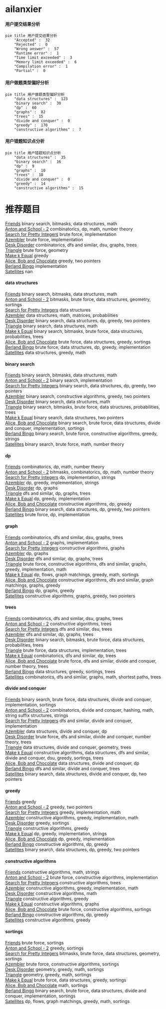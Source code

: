 # ailanxier
<!-- tabs:start -->
#### **用户提交结果分析**

```mermaid
pie title 用户提交结果分析
    "Accepted" :  32
    "Rejected" :  0
    "Wrong answer" :  57
    "Runtime error" :  1
    "Time limit exceeded" :  3
    "Memory limit exceeded" :  6
    "Compilation error" :  1
    "Partial" :  0
```
#### **用户做题类型偏好分析**

```mermaid
pie title 用户做题类型偏好分析
    "data structures" :  123
    "binary search" :  30
    "dp" :  60
    "graphs" :  82
    "trees" :  15
    "divide and conquer" :  0
    "greedy" :  170
    "constructive algorithms" :  7
```
#### **用户错题知识点分析**

```mermaid
pie title 用户错题知识点分析
    "data structures" :  35
    "binary search" :  16
    "dp" :  9
    "graphs" :  10
    "trees" :  18
    "divide and conquer" :  0
    "greedy" :  14
    "constructive algorithms" :  15
```
<!-- tabs:end -->
# 推荐题目
[Friends](http://codeforces.com/problemset/problem/241/B)		binary search,
                        bitmasks,
                        data structures,
                        math		  
[Anton and School - 2](http://codeforces.com/problemset/problem/785/D)		combinatorics,
                        dp,
                        math,
                        number theory		  
[Search for Pretty Integers](https://codeforces.com/contest/872/problem/A)		brute force,
                        implementation		  
[Azembler](http://codeforces.com/problemset/problem/93/C)		brute force,
                        implementation		  
[Desk Disorder](http://codeforces.com/problemset/problem/859/E)		combinatorics,
                        dfs and similar,
                        dsu,
                        graphs,
                        trees		  
[Triangle](http://codeforces.com/problemset/problem/18/A)		brute force,
                        geometry		  
[Make k Equal](http://codeforces.com/problemset/problem/1328/F)		greedy		  
[Alice, Bob and Chocolate](http://codeforces.com/problemset/problem/6/C)		greedy,
                        two pointers		  
[Berland Bingo](http://codeforces.com/problemset/problem/370/B)		implementation		  
[Satellites](http://codeforces.com/problemset/problem/856/E)		nan		  
<!-- tabs:start -->
#### **data structures**
[Friends](http://codeforces.com/problemset/problem/241/B)		binary search,
                        bitmasks,
                        data structures,
                        math		  
[Anton and School - 2](http://codeforces.com/problemset/problem/1194/E)		bitmasks,
                        brute force,
                        data structures,
                        geometry,
                        sortings		  
[Search for Pretty Integers](http://codeforces.com/problemset/problem/853/C)		data structures		  
[Azembler](http://codeforces.com/problemset/problem/1286/D)		data structures,
                        math,
                        matrices,
                        probabilities		  
[Desk Disorder](http://codeforces.com/problemset/problem/1492/C)		binary search,
                        data structures,
                        dp,
                        greedy,
                        two pointers		  
[Triangle](http://codeforces.com/problemset/problem/1490/G)		binary search,
                        data structures,
                        math		  
[Make k Equal](http://codeforces.com/problemset/problem/1479/D)		binary search,
                        bitmasks,
                        brute force,
                        data structures,
                        probabilities,
                        trees		  
[Alice, Bob and Chocolate](http://codeforces.com/problemset/problem/1497/A)		brute force,
                        data structures,
                        greedy,
                        sortings		  
[Berland Bingo](http://codeforces.com/problemset/problem/1491/C)		brute force,
                        data structures,
                        dp,
                        greedy,
                        implementation		  
[Satellites](http://codeforces.com/problemset/problem/1492/B)		data structures,
                        greedy,
                        math		  
#### **binary search**
[Friends](http://codeforces.com/problemset/problem/241/B)		binary search,
                        bitmasks,
                        data structures,
                        math		  
[Anton and School - 2](http://codeforces.com/problemset/problem/1066/D)		binary search,
                        implementation		  
[Search for Pretty Integers](http://codeforces.com/problemset/problem/1492/C)		binary search,
                        data structures,
                        dp,
                        greedy,
                        two pointers		  
[Azembler](http://codeforces.com/problemset/problem/1463/D)		binary search,
                        constructive algorithms,
                        greedy,
                        two pointers		  
[Desk Disorder](http://codeforces.com/problemset/problem/1490/G)		binary search,
                        data structures,
                        math		  
[Triangle](http://codeforces.com/problemset/problem/1479/D)		binary search,
                        bitmasks,
                        brute force,
                        data structures,
                        probabilities,
                        trees		  
[Make k Equal](http://codeforces.com/problemset/problem/1436/E)		binary search,
                        data structures,
                        two pointers		  
[Alice, Bob and Chocolate](http://codeforces.com/problemset/problem/1461/D)		binary search,
                        brute force,
                        data structures,
                        divide and conquer,
                        implementation,
                        sortings		  
[Berland Bingo](http://codeforces.com/problemset/problem/1493/C)		binary search,
                        brute force,
                        constructive algorithms,
                        greedy,
                        strings		  
[Satellites](http://codeforces.com/problemset/problem/1487/D)		binary search,
                        brute force,
                        math,
                        number theory		  
#### **dp**
[Friends](http://codeforces.com/problemset/problem/785/D)		combinatorics,
                        dp,
                        math,
                        number theory		  
[Anton and School - 2](http://codeforces.com/problemset/problem/900/D)		bitmasks,
                        combinatorics,
                        dp,
                        math,
                        number theory		  
[Search for Pretty Integers](https://codeforces.com/contest/1150/problem/D)		dp,
                        implementation,
                        strings		  
[Azembler](http://codeforces.com/problemset/problem/1451/B)		dp,
                        greedy,
                        implementation,
                        strings		  
[Desk Disorder](http://codeforces.com/problemset/problem/888/F)		dp,
                        graphs		  
[Triangle](http://codeforces.com/problemset/problem/1324/F)		dfs and similar,
                        dp,
                        graphs,
                        trees		  
[Make k Equal](https://codeforces.com/contest/1397/problem/E)		dp,
                        greedy,
                        implementation		  
[Alice, Bob and Chocolate](http://codeforces.com/problemset/problem/1461/F)		constructive algorithms,
                        dp,
                        greedy		  
[Berland Bingo](http://codeforces.com/problemset/problem/1492/C)		binary search,
                        data structures,
                        dp,
                        greedy,
                        two pointers		  
[Satellites](https://codeforces.com/contest/1457/problem/C)		brute force,
                        dp,
                        implementation		  
#### **graph**
[Friends](http://codeforces.com/problemset/problem/859/E)		combinatorics,
                        dfs and similar,
                        dsu,
                        graphs,
                        trees		  
[Anton and School - 2](http://codeforces.com/problemset/problem/1255/B)		graphs,
                        implementation		  
[Search for Pretty Integers](http://codeforces.com/problemset/problem/819/E)		constructive algorithms,
                        graphs		  
[Azembler](http://codeforces.com/problemset/problem/888/F)		dp,
                        graphs		  
[Desk Disorder](http://codeforces.com/problemset/problem/1324/F)		dfs and similar,
                        dp,
                        graphs,
                        trees		  
[Triangle](http://codeforces.com/problemset/problem/1487/C)		brute force,
                        constructive algorithms,
                        dfs and similar,
                        graphs,
                        greedy,
                        implementation,
                        math		  
[Make k Equal](http://codeforces.com/problemset/problem/1437/C)		dp,
                        flows,
                        graph matchings,
                        greedy,
                        math,
                        sortings		  
[Alice, Bob and Chocolate](http://codeforces.com/problemset/problem/1470/D)		constructive algorithms,
                        dfs and similar,
                        graph matchings,
                        graphs,
                        greedy		  
[Berland Bingo](http://codeforces.com/problemset/problem/1476/C)		dp,
                        graphs,
                        greedy		  
[Satellites](http://codeforces.com/problemset/problem/1304/D)		constructive algorithms,
                        graphs,
                        greedy,
                        two pointers		  
#### **trees**
[Friends](http://codeforces.com/problemset/problem/859/E)		combinatorics,
                        dfs and similar,
                        dsu,
                        graphs,
                        trees		  
[Anton and School - 2](https://codeforces.com/contest/902/problem/C)		constructive algorithms,
                        trees		  
[Search for Pretty Integers](http://codeforces.com/problemset/problem/1307/F)		dfs and similar,
                        dsu,
                        trees		  
[Azembler](http://codeforces.com/problemset/problem/1324/F)		dfs and similar,
                        dp,
                        graphs,
                        trees		  
[Desk Disorder](http://codeforces.com/problemset/problem/1479/D)		binary search,
                        bitmasks,
                        brute force,
                        data structures,
                        probabilities,
                        trees		  
[Triangle](http://codeforces.com/problemset/problem/1511/C)		brute force,
                        data structures,
                        implementation,
                        trees		  
[Make k Equal](http://codeforces.com/problemset/problem/1499/F)		combinatorics,
                        dfs and similar,
                        dp,
                        trees		  
[Alice, Bob and Chocolate](http://codeforces.com/problemset/problem/1491/E)		brute force,
                        dfs and similar,
                        divide and conquer,
                        number theory,
                        trees		  
[Berland Bingo](http://codeforces.com/problemset/problem/1466/D)		data structures,
                        greedy,
                        sortings,
                        trees		  
[Satellites](http://codeforces.com/problemset/problem/1495/D)		combinatorics,
                        dfs and similar,
                        graphs,
                        math,
                        shortest paths,
                        trees		  
#### **divide and conquer**
[Friends](http://codeforces.com/problemset/problem/1461/D)		binary search,
                        brute force,
                        data structures,
                        divide and conquer,
                        implementation,
                        sortings		  
[Anton and School - 2](http://codeforces.com/problemset/problem/1466/G)		combinatorics,
                        divide and conquer,
                        hashing,
                        math,
                        string suffix structures,
                        strings		  
[Search for Pretty Integers](http://codeforces.com/problemset/problem/1490/D)		dfs and similar,
                        divide and conquer,
                        implementation		  
[Azembler](https://codeforces.com/contest/1483/problem/C)		data structures,
                        divide and conquer,
                        dp		  
[Desk Disorder](http://codeforces.com/problemset/problem/1491/E)		brute force,
                        dfs and similar,
                        divide and conquer,
                        number theory,
                        trees		  
[Triangle](http://codeforces.com/problemset/problem/1303/G)		data structures,
                        divide and conquer,
                        geometry,
                        trees		  
[Make k Equal](http://codeforces.com/problemset/problem/1494/D)		constructive algorithms,
                        data structures,
                        dfs and similar,
                        divide and conquer,
                        dsu,
                        greedy,
                        sortings,
                        trees		  
[Alice, Bob and Chocolate](http://codeforces.com/problemset/problem/1482/E)		data structures,
                        divide and conquer,
                        dp		  
[Berland Bingo](http://codeforces.com/problemset/problem/566/C)		dfs and similar,
                        divide and conquer,
                        trees		  
[Satellites](http://codeforces.com/problemset/problem/1428/F)		binary search,
                        data structures,
                        divide and conquer,
                        dp,
                        two pointers		  
#### **greedy**
[Friends](http://codeforces.com/problemset/problem/1328/F)		greedy		  
[Anton and School - 2](http://codeforces.com/problemset/problem/6/C)		greedy,
                        two pointers		  
[Search for Pretty Integers](http://codeforces.com/problemset/problem/787/B)		greedy,
                        implementation,
                        math		  
[Azembler](http://codeforces.com/problemset/problem/550/E)		constructive algorithms,
                        greedy,
                        implementation,
                        math		  
[Desk Disorder](http://codeforces.com/problemset/problem/1110/B)		greedy,
                        sortings		  
[Triangle](https://codeforces.com/contest/298/problem/D)		constructive algorithms,
                        greedy		  
[Make k Equal](http://codeforces.com/problemset/problem/1451/B)		dp,
                        greedy,
                        implementation,
                        strings		  
[Alice, Bob and Chocolate](https://codeforces.com/contest/1397/problem/E)		dp,
                        greedy,
                        implementation		  
[Berland Bingo](http://codeforces.com/problemset/problem/1461/F)		constructive algorithms,
                        dp,
                        greedy		  
[Satellites](http://codeforces.com/problemset/problem/1492/C)		binary search,
                        data structures,
                        dp,
                        greedy,
                        two pointers		  
#### **constructive algorithms**
[Friends](https://codeforces.com/contest/1159/problem/D)		constructive algorithms,
                        math,
                        strings		  
[Anton and School - 2](http://codeforces.com/problemset/problem/496/B)		brute force,
                        constructive algorithms,
                        implementation		  
[Search for Pretty Integers](https://codeforces.com/contest/902/problem/C)		constructive algorithms,
                        trees		  
[Azembler](http://codeforces.com/problemset/problem/550/E)		constructive algorithms,
                        greedy,
                        implementation,
                        math		  
[Desk Disorder](https://codeforces.com/contest/967/problem/E)		constructive algorithms,
                        math		  
[Triangle](https://codeforces.com/contest/298/problem/D)		constructive algorithms,
                        greedy		  
[Make k Equal](http://codeforces.com/problemset/problem/819/E)		constructive algorithms,
                        graphs		  
[Alice, Bob and Chocolate](http://codeforces.com/problemset/problem/1375/D)		brute force,
                        constructive algorithms,
                        sortings		  
[Berland Bingo](http://codeforces.com/problemset/problem/1461/F)		constructive algorithms,
                        dp,
                        greedy		  
[Satellites](http://codeforces.com/problemset/problem/1493/A)		constructive algorithms,
                        greedy		  
#### **sortings**
[Friends](http://codeforces.com/problemset/problem/425/A)		brute force,
                        sortings		  
[Anton and School - 2](http://codeforces.com/problemset/problem/1110/B)		greedy,
                        sortings		  
[Search for Pretty Integers](http://codeforces.com/problemset/problem/1194/E)		bitmasks,
                        brute force,
                        data structures,
                        geometry,
                        sortings		  
[Azembler](http://codeforces.com/problemset/problem/1375/D)		brute force,
                        constructive algorithms,
                        sortings		  
[Desk Disorder](https://codeforces.com/contest/1496/problem/C)		geometry,
                        greedy,
                        math,
                        sortings		  
[Triangle](http://codeforces.com/problemset/problem/1495/A)		geometry,
                        greedy,
                        math,
                        sortings		  
[Make k Equal](http://codeforces.com/problemset/problem/1497/A)		brute force,
                        data structures,
                        greedy,
                        sortings		  
[Alice, Bob and Chocolate](http://codeforces.com/problemset/problem/1427/A)		math,
                        sortings		  
[Berland Bingo](http://codeforces.com/problemset/problem/1461/D)		binary search,
                        brute force,
                        data structures,
                        divide and conquer,
                        implementation,
                        sortings		  
[Satellites](http://codeforces.com/problemset/problem/1437/C)		dp,
                        flows,
                        graph matchings,
                        greedy,
                        math,
                        sortings		  
<!-- tabs:end -->
